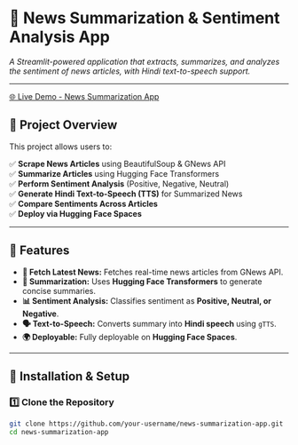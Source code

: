 # 📰 News Summarization & Sentiment Analysis App  
_A Streamlit-powered application that extracts, summarizes, and analyzes the sentiment of news articles, with Hindi text-to-speech support._

---
[🌐 Live Demo - News Summarization App](https://huggingface.co/spaces/MOHDSHAZAN/news-summarization)


## 🚀 Project Overview  

This project allows users to:  

✅ **Scrape News Articles** using BeautifulSoup & GNews API  
✅ **Summarize Articles** using Hugging Face Transformers  
✅ **Perform Sentiment Analysis** (Positive, Negative, Neutral)  
✅ **Generate Hindi Text-to-Speech (TTS)** for Summarized News  
✅ **Compare Sentiments Across Articles**  
✅ **Deploy via Hugging Face Spaces**  

---

## 📌 Features  

- **📑 Fetch Latest News:** Fetches real-time news articles from GNews API.  
- **📝 Summarization:** Uses **Hugging Face Transformers** to generate concise summaries.  
- **📊 Sentiment Analysis:** Classifies sentiment as **Positive, Neutral, or Negative**.  
- **🗣️ Text-to-Speech:** Converts summary into **Hindi speech** using `gTTS`.  
- **🌍 Deployable:** Fully deployable on **Hugging Face Spaces**.  

---

## 🔧 Installation & Setup  

### 1️⃣ **Clone the Repository**  
```bash
git clone https://github.com/your-username/news-summarization-app.git
cd news-summarization-app
